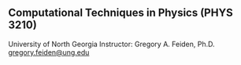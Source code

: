## Computational Techniques in Physics (PHYS 3210)
University of North Georgia
Instructor: Gregory A. Feiden, Ph.D. <gregory.feiden@ung.edu>
